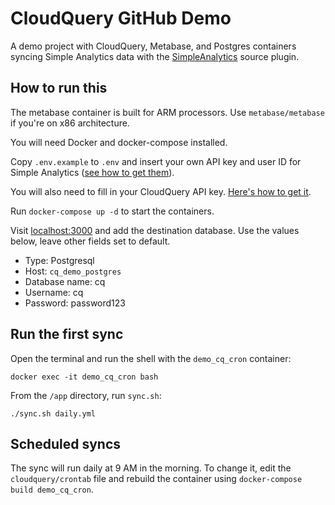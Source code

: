 # CloudQuery GitHub Demo

A demo project with CloudQuery, Metabase, and Postgres containers syncing Simple Analytics data with the [SimpleAnalytics](https://hub.cloudquery.io/plugins/source/simple-analytics/simple-analytics/latest/docs) source plugin.

## How to run this

The metabase container is built for ARM processors. Use `metabase/metabase` if you're on x86 architecture.

You will need Docker and docker-compose installed.

Copy `.env.example` to `.env` and insert your own API key and user ID for Simple Analytics ([see how to get them](https://docs.simpleanalytics.com/api/authenticate)).

You will also need to fill in your CloudQuery API key. [Here's how to get it](https://docs.cloudquery.io/docs/deployment/generate-api-key).

Run `docker-compose up -d` to start the containers.

Visit [localhost:3000](http://localhost:3000) and add the destination database. Use the values below, leave other fields set to default.

- Type: Postgresql
- Host: `cq_demo_postgres`
- Database name: cq
- Username: cq
- Password: password123

## Run the first sync

Open the terminal and run the shell with the `demo_cq_cron` container:

```shell
docker exec -it demo_cq_cron bash
```

From the `/app` directory, run `sync.sh`:

```shell
./sync.sh daily.yml
```

## Scheduled syncs

The sync will run daily at 9 AM in the morning. To change it, edit the `cloudquery/crontab` file and rebuild the container using `docker-compose build demo_cq_cron`.
